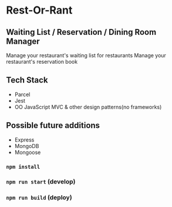 # Rest-Or-Rant
## Waiting List / Reservation / Dining Room Manager

Manage your restaurant's waiting list for restaurants
Manage your restaurant's reservation book

## Tech Stack
- Parcel
- Jest
- OO JavaScript MVC & other design patterns(no frameworks)

## Possible future additions
- Express
- MongoDB
- Mongoose

### `npm install`
### `npm run start` (develop)
### `npm run build` (deploy)